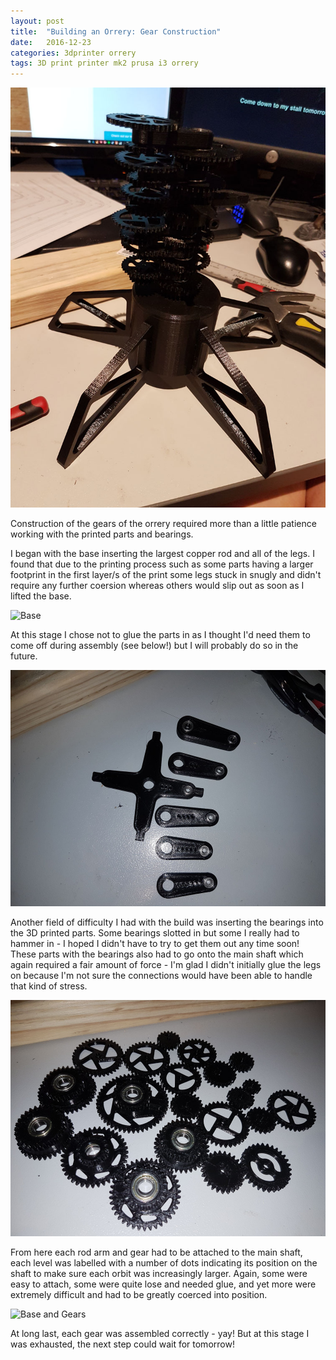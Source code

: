 ```yaml
---
layout: post
title:  "Building an Orrery: Gear Construction"
date:   2016-12-23
categories: 3dprinter orrery
tags: 3D print printer mk2 prusa i3 orrery
---
```


![Base and All of the Gears](/images/orrery/finished_base02.jpg)

Construction of the gears of the orrery required more than a little patience working with the printed parts and bearings.

<!--more-->

I began with the base inserting the largest copper rod and all of the legs. I found that due to the printing process such as some parts having a larger footprint in the first layer/s of the print some legs stuck in snugly and didn't require any further coersion whereas others would slip out as soon as I lifted the base. 

![Base](/images/orrery/base02.jpg)

At this stage I chose not to glue the parts in as I thought I'd need them to come off during assembly (see below!) but I will probably do so in the future.

![Bearings](/images/orrery/arms01.jpg)

Another field of difficulty I had with the build was inserting the bearings into the 3D printed parts. Some bearings slotted in but some I really had to hammer in - I hoped I didn't have to try to get them out any time soon! These parts with the bearings also had to go onto the main shaft which again required a fair amount of force - I'm glad I didn't initially glue the legs on because I'm not sure the connections would have been able to handle that kind of stress. 

![Gears](/images/orrery/finished_gears01.jpg)

From here each rod arm and gear had to be attached to the main shaft, each level was labelled with a number of dots indicating its position on the shaft to make sure each orbit was increasingly larger. Again, some were easy to attach, some were quite lose and needed glue, and yet more were extremely difficult and had to be greatly coerced into position.

![Base and Gears](/images/orrery/base_and_gears02.jpg)

At long last, each gear was assembled correctly - yay! But at this stage I was exhausted, the next step could wait for tomorrow!